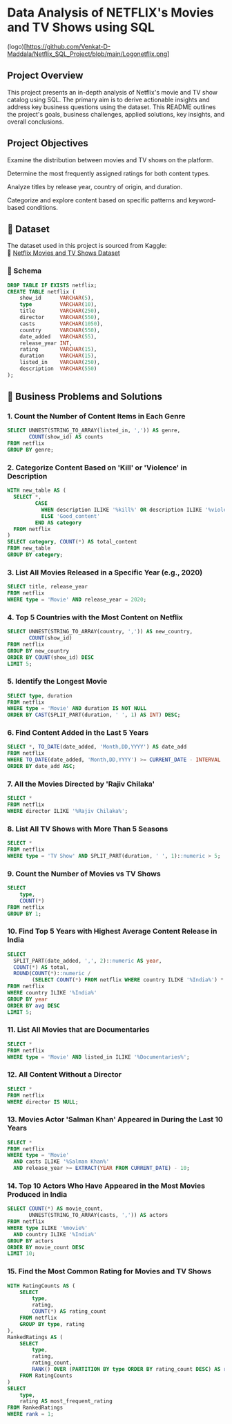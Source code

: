 # Data Analysis of NETFLIX's Movies and TV Shows using SQL 

(logo)[https://github.com/Venkat-D-Maddala/Netflix_SQL_Project/blob/main/Logonetflix.png]
## Project Overview
This project presents an in-depth analysis of Netflix's movie and TV show catalog using SQL. The primary aim is to derive actionable insights and address key business questions using the dataset. This README outlines the project's goals, business challenges, applied solutions, key insights, and overall conclusions.

## Project Objectives
Examine the distribution between movies and TV shows on the platform.

Determine the most frequently assigned ratings for both content types.

Analyze titles by release year, country of origin, and duration.

Categorize and explore content based on specific patterns and keyword-based conditions.

## 📂 Dataset  
The dataset used in this project is sourced from Kaggle:  
🔗 [Netflix Movies and TV Shows Dataset](https://www.kaggle.com/datasets/shivamb/netflix-shows?resource=download)

### 🧾 Schema  
```sql
DROP TABLE IF EXISTS netflix;
CREATE TABLE netflix (
    show_id      VARCHAR(5),
    type         VARCHAR(10),
    title        VARCHAR(250),
    director     VARCHAR(550),
    casts        VARCHAR(1050),
    country      VARCHAR(550),
    date_added   VARCHAR(55),
    release_year INT,
    rating       VARCHAR(15),
    duration     VARCHAR(15),
    listed_in    VARCHAR(250),
    description  VARCHAR(550)
);
```
## 💼 Business Problems and Solutions

### 1. Count the Number of Content Items in Each Genre

```sql
SELECT UNNEST(STRING_TO_ARRAY(listed_in, ',')) AS genre,
       COUNT(show_id) AS counts 
FROM netflix
GROUP BY genre;
```

### 2. Categorize Content Based on 'Kill' or 'Violence' in Description

```sql
WITH new_table AS (
  SELECT *, 
         CASE 
           WHEN description ILIKE '%kill%' OR description ILIKE '%violence%' THEN 'Bad'
           ELSE 'Good_content'
         END AS category
  FROM netflix
)
SELECT category, COUNT(*) AS total_content 
FROM new_table
GROUP BY category;
```

### 3. List All Movies Released in a Specific Year (e.g., 2020)

```sql
SELECT title, release_year 
FROM netflix
WHERE type = 'Movie' AND release_year = 2020;
```

### 4. Top 5 Countries with the Most Content on Netflix

```sql
SELECT UNNEST(STRING_TO_ARRAY(country, ',')) AS new_country,
       COUNT(show_id)
FROM netflix
GROUP BY new_country
ORDER BY COUNT(show_id) DESC
LIMIT 5;
```

### 5. Identify the Longest Movie

```sql
SELECT type, duration 
FROM netflix
WHERE type = 'Movie' AND duration IS NOT NULL
ORDER BY CAST(SPLIT_PART(duration, ' ', 1) AS INT) DESC;
```

### 6. Find Content Added in the Last 5 Years

```sql
SELECT *, TO_DATE(date_added, 'Month,DD,YYYY') AS date_add 
FROM netflix
WHERE TO_DATE(date_added, 'Month,DD,YYYY') >= CURRENT_DATE - INTERVAL '5 years'
ORDER BY date_add ASC;
```

### 7. All the Movies Directed by 'Rajiv Chilaka'

```sql
SELECT * 
FROM netflix
WHERE director ILIKE '%Rajiv Chilaka%';
```

### 8. List All TV Shows with More Than 5 Seasons

```sql
SELECT * 
FROM netflix
WHERE type = 'TV Show' AND SPLIT_PART(duration, ' ', 1)::numeric > 5;
```

### 9. Count the Number of Movies vs TV Shows
```sql
SELECT 
    type,
    COUNT(*)
FROM netflix
GROUP BY 1;
````

### 10. Find Top 5 Years with Highest Average Content Release in India

```sql
SELECT 
  SPLIT_PART(date_added, ',', 2)::numeric AS year,
  COUNT(*) AS total,
  ROUND(COUNT(*)::numeric / 
        (SELECT COUNT(*) FROM netflix WHERE country ILIKE '%India%') * 100, 2) AS avg
FROM netflix
WHERE country ILIKE '%India%'
GROUP BY year
ORDER BY avg DESC
LIMIT 5;
```

### 11. List All Movies that are Documentaries

```sql
SELECT * 
FROM netflix
WHERE type = 'Movie' AND listed_in ILIKE '%Documentaries%';
```

### 12. All Content Without a Director

```sql
SELECT * 
FROM netflix
WHERE director IS NULL;
```

### 13. Movies Actor 'Salman Khan' Appeared in During the Last 10 Years

```sql
SELECT * 
FROM netflix
WHERE type = 'Movie' 
  AND casts ILIKE '%Salman Khan%' 
  AND release_year >= EXTRACT(YEAR FROM CURRENT_DATE) - 10;
```

### 14. Top 10 Actors Who Have Appeared in the Most Movies Produced in India

```sql
SELECT COUNT(*) AS movie_count,
       UNNEST(STRING_TO_ARRAY(casts, ',')) AS actors
FROM netflix
WHERE type ILIKE '%movie%' 
  AND country ILIKE '%India%'
GROUP BY actors
ORDER BY movie_count DESC
LIMIT 10;
```

### 15. Find the Most Common Rating for Movies and TV Shows

```sql
WITH RatingCounts AS (
    SELECT 
        type,
        rating,
        COUNT(*) AS rating_count
    FROM netflix
    GROUP BY type, rating
),
RankedRatings AS (
    SELECT 
        type,
        rating,
        rating_count,
        RANK() OVER (PARTITION BY type ORDER BY rating_count DESC) AS rank
    FROM RatingCounts
)
SELECT 
    type,
    rating AS most_frequent_rating
FROM RankedRatings
WHERE rank = 1;
```

